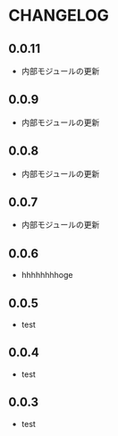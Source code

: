 # CHANGELOG

## 0.0.11
* 内部モジュールの更新

## 0.0.9
* 内部モジュールの更新

## 0.0.8
* 内部モジュールの更新

## 0.0.7
* 内部モジュールの更新

## 0.0.6
* hhhhhhhhoge

## 0.0.5
- test

## 0.0.4
- test

## 0.0.3
- test